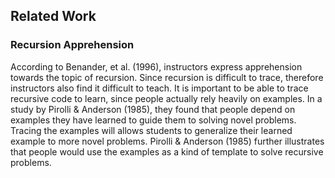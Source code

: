 ## Related Work

### Recursion Apprehension

According to Benander, et al. (1996), instructors express apprehension towards the topic of recursion.
Since recursion is difficult to trace, therefore instructors also find it difficult to teach.
It is important to be able to trace recursive code to learn, since people actually rely heavily on examples.
In a study by Pirolli & Anderson (1985), they found that people depend on examples they have learned to guide them to solving novel problems.
Tracing the examples will allows students to generalize their learned example to more novel problems.
Pirolli & Anderson (1985) further illustrates that people would use the examples as a kind of template to solve recursive problems.
